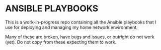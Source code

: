 # ANSIBLE PLAYBOOKS


This is a work-in-progress repo containing all the Ansible playbooks that I use for deploying and managing my home network environment.

Many of these are broken, have bugs and issues, or outright do not work (yet). Do not copy from these expecting them to work.
